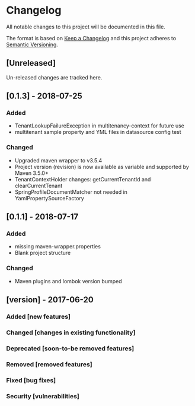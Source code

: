# Changelog
All notable changes to this project will be documented in this file.

The format is based on [Keep a Changelog](http://keepachangelog.com/en/1.0.0/)
and this project adheres to [Semantic Versioning](http://semver.org/spec/v2.0.0.html).

## [Unreleased]
Un-released changes are tracked here.

## [0.1.3] - 2018-07-25
### Added
- TenantLookupFailureException in multitenancy-context for future use
- multitenant sample property and YML files in datasource config test

### Changed
- Upgraded maven wrapper to v3.5.4
- Project version (revision) is now available as variable and supported by Maven 3.5.0+
- TenantContextHolder changes: getCurrentTenantId and clearCurrentTenant
- SpringProfileDocumentMatcher not needed in YamlPropertySourceFactory

## [0.1.1] - 2018-07-17
### Added
- missing maven-wrapper.properties
- Blank project structure

### Changed
- Maven plugins and lombok version bumped


## [version] - 2017-06-20
### Added [new features]
### Changed [changes in existing functionality]
### Deprecated [soon-to-be removed features]
### Removed [removed features]
### Fixed [bug fixes]
### Security [vulnerabilities]
